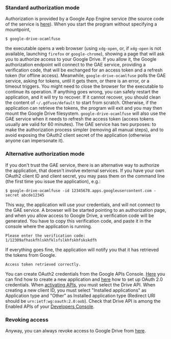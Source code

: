 ### Standard authorization mode

Authorization is provided by a Google App Engine service (the source code of
the service is [here](https://github.com/astrada/gd-ocaml-auth)). When you
start the program without specifying a mountpoint,

    $ google-drive-ocamlfuse

the executable opens a web browser (using `xdg-open`, or, if `xdg-open` is not
available, launching `firefox` or `google-chrome`), showing a page that will
ask you to authorize access to your Google Drive. If you allow it, the Google
authorization endpoint will connect to the GAE service, providing a
verification code, that will be exchanged for an access token and a refresh
token (for offline access). Meanwhile, `google-drive-ocamlfuse` polls the GAE
service, asking for tokens, until it gets them, or there is an error, or a
timeout triggers. You might need to close the browser for the executable to continue its operation. If anything goes wrong, you can safely restart the
application, and it will try to recover. If it cannot recover, you should
clean the content of `~/.gdfuse/default` to start from scratch. Otherwise, if
the application can retrieve the tokens, the program will exit and you may
then mount the Google Drive filesystem. `google-drive-ocamlfuse` will also use
the GAE service when it needs to refresh the access token (access tokens
usually are valid for 60 minutes). The GAE service has two purposes: to make
the authorization process simpler (removing all manual steps), and to avoid
exposing the OAuth2 client secret of the application (otherwise anyone can
impersonate it).

### Alternative authorization mode

If you don't trust the GAE service, there is an alternative way to authorize
the application, that doesn't involve external services. If you have your own
OAuth2 client ID and client secret, you may pass them on the command line (the
first time you issue the application), e.g.:

    $ google-drive-ocamlfuse -id 12345678.apps.googleusercontent.com -secret abcde12345

This way, the application will use your credentials, and will not connect to
the GAE service. A browser will be started pointing to an authorization page,
and when you allow access to Google Drive, a verification code will be
generated. You have to copy this verification code, and paste it in the
console where the application is running.

    Please enter the verification code: 1/12309afhaskfhlskhfklsfslkhfskhfskskdfh

If everything goes fine, the application will notify you that it has retrieved
the tokens from Google.

    Access token retrieved correctly.

You can create OAuth2 credentials from the Google APIs Console. [Here](https://developers.google.com/console/help/new/#creatingdeletingprojects) you can find how to create a new application and [here](https://developers.google.com/console/help/new/#setting-up-oauth-20) how to set up OAuth 2.0 credentials. When [activating APIs](https://developers.google.com/console/help/new/#activating-and-deactivating-apis), you must select the Drive API. When creating a new client ID, you must select "Installed applications" as Application type and "Other" as Installed application type (Redirect URI should be `urn:ietf:wg:oauth:2.0:oob`). Check that Drive API is among the Enabled APIs of your [Developers Console](https://console.developers.google.com/project/_/apiui/apis/library).

### Revoking access

Anyway, you can always revoke access to Google Drive from
[here](https://security.google.com/settings/security/permissions?pli=1).

